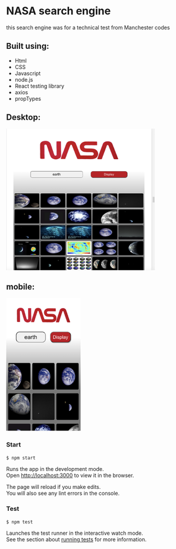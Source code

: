 # NASA search engine
this search engine was for a technical test from Manchester codes

## Built using:
- Html
- CSS
- Javascript
- node.js
- React testing library
- axios
- propTypes 

## Desktop:
<img src="src/images/desktop.png" width="400"/>

## mobile:
<img src="src/images/mobile.png" width="200"/>

### Start

`$ npm start`

Runs the app in the development mode.\
Open [http://localhost:3000](http://localhost:3000) to view it in the browser.

The page will reload if you make edits.\
You will also see any lint errors in the console.

### Test

`$ npm test`

Launches the test runner in the interactive watch mode.\
See the section about [running tests](https://facebook.github.io/create-react-app/docs/running-tests) for more information.


